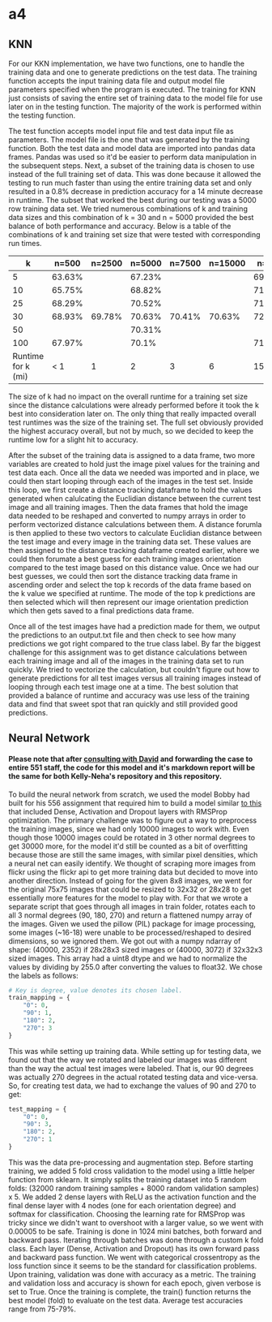 # a4

## KNN

For our KKN implementation, we have two functions, one to handle the training data and one to generate predictions on the test data. The training function accepts the input training data file and output model file parameters specified when the program is executed. The training for KNN just consists of saving the entire set of training data to the model file for use later on in the testing function. The majority of the work is performed within the testing function. 

The test function accepts model input file and test data input file as parameters. The model file is the one that was generated by the training function. Both the test data and model data are imported into pandas data frames. Pandas was used so it'd be easier to perform data manipulation in the subsequent steps. Next, a subset of the training data is chosen to use instead of the full training set of data. This was done because it allowed the testing to run much faster than using the entire training data set and only resulted in a 0.8% decrease in prediction accuracy for a 14 minute decrease in runtime. The subset that worked the best during our testing was a 5000 row training data set. We tried numerous combinations of k and training data sizes and this combination of k = 30 and n = 5000 provided the best balance of both performance and accuracy. Below is a table of the combinations of k and training set size that were tested with corresponding run times. 

| k                  | n=500  | n=2500 | n=5000 | n=7500 | n=15000 | n=Full |
|--------------------|--------|--------|--------|--------|---------|--------|
| 5                  | 63.63% |        | 67.23% |        |         | 69.25% |
| 10                 | 65.75% |        | 68.82% |        |         | 71.26% |
| 25                 | 68.29% |        | 70.52% |        |         | 71.79% |
| 30                 | 68.93% | 69.78% | 70.63% | 70.41% | 70.63%  | 72.11% |
| 50                 |        |        | 70.31% |        |         |        |
| 100                | 67.97% |        | 70.1%  |        |         | 71.16% |
| Runtime for k (mi) | < 1    | 1      | 2      | 3      | 6       | 15     |

The size of k had no impact on the overall runtime for a training set size since the distance calculations were already performed before it took the k best into consideration later on. The only thing that really impacted overall test runtimes was the size of the training set. The full set obviously provided the highest accuracy overall, but not by much, so we decided to keep the runtime low for a slight hit to accuracy.

After the subset of the training data is assigned to a data frame, two more variables are created to hold just the image pixel values for the training and test data each. Once all the data we needed was imported and in place, we could then start looping through each of the images in the test set. Inside this loop, we first create a distance tracking dataframe to hold the values generated when calulcating the Euclidian distance between the current test image and all training images. Then the data frames that hold the image data needed to be reshaped and converted to numpy arrays in order to perform vectorized distance calculations between them. A distance forumla is then applied to these two vectors to calculate Euclidian distance between the test image and every image in the training data set. These values are then assigned to the distance tracking dataframe created earlier, where we could then forumate a best guess for each training images orientation compared to the test image based on this distance value. Once we had our best guesses, we could then sort the distance tracking data frame in ascending order and select the top k records of the data frame based on the k value we specified at runtime. The mode of the top k predictions are then selected which will then represent our image orientation prediction which then gets saved to a final predictions data frame.

Once all of the test images have had a prediction made for them, we output the predictions to an output.txt file and then check to see how many predictions we got right compared to the true class label. By far the biggest challenge for this assignment was to get distance calculations between each training image and all of the images in the training data set to run quickly. We tried to vectorize the calculation, but couldn't figure out how to generate predictions for all test images versus all training images instead of looping through each test image one at a time. The best solution that provided a balance of runtime and accuracy was use less of the training data and find that sweet spot that ran quickly and still provided good predictions.


## Neural Network
#### Please note that after [consulting with David](https://drive.google.com/file/d/19_FEnIYULNgX4wjnQWTzkmY-pXHR1TB-/view?usp=sharing) and forwarding the case to entire 551 staff, the code for this model and it's markdown report will be the same for both Kelly-Neha's repository and this repository.
To build the neural network from scratch, we used the model Bobby had built for his 556 assignment that required him to build a model similar [to this](https://keras.io/examples/mnist_mlp/) that included Dense, Activation and Dropout layers with RMSProp optimization. The primary challenge was to figure out a way to preprocess the training images, since we had only 10000 images to work with. Even though those 10000 images could be rotated in 3 other normal degrees to get 30000 more, for the model it'd still be counted as a bit of overfitting because those are still the same images, with similar pixel densities, which a neural net can easily identify. We thought of scraping more images from flickr using the flickr api to get more training data but decided to move into another direction. Instead of going for the given 8x8 images, we went for the original 75x75 images that could be resized to 32x32 or 28x28 to get essentially more features for the model to play with. For that we wrote a separate script that goes through all images in train folder, rotates each to all 3 normal degrees (90, 180, 270) and return a flattened numpy array of the images. Given we used the pillow (PIL) package for image processing, some images (~16-18) were unable to be processed/reshaped to desired dimensions, so we ignored them. We got out with a numpy ndarray of shape: (40000, 2352) if 28x28x3 sized images or (40000, 3072) if 32x32x3 sized images. This array had a uint8 dtype and we had to normalize the values by dividing by 255.0 after converting the values to float32. We chose the labels as follows: 

```python
# Key is degree, value denotes its chosen label.
train_mapping = {
    "0": 0,
	"90": 1,
	"180": 2,
	"270": 3
}
```


This was while setting up training data. While setting up for testing data, we found out that the way we rotated and labeled our images was different than the way the actual test images were labeled. That is, our 90 degrees was actually 270 degrees in the actual rotated testing data and vice-versa. So, for creating test data, we had to exchange the values of 90 and 270 to get:

```python
test_mapping = {
	"0": 0,
	"90": 3,
	"180": 2,
	"270": 1
}
```


This was the data pre-processing and augmentation step. Before starting training, we added 5 fold cross validation to the model using a little helper function from sklearn. It simply splits the training dataset into 5 random folds: (32000 random training samples + 8000 random validation samples) x 5. We added 2 dense layers with ReLU as the activation function and the final dense layer with 4 nodes (one for each orientation degree) and softmax for classification. Choosing the learning rate for RMSProp was tricky since we didn't want to overshoot with a larger value, so we went with 0.00005 to be safe. Training is done in 1024 mini batches, both forward and backward pass. Iterating through batches was done through a custom k fold class. Each layer (Dense, Activation and Dropout) has its own forward pass and backward pass function. We went with categorical crossentropy as the loss function since it seems to be the standard for classification problems. Upon training, validation was done with accuracy as a metric. The training and validation loss and accuracy is shown for each epoch, given verbose is set to True. Once the training is complete, the train() function returns the best model (fold) to evaluate on the test data. Average test accuracies range from 75-79%.